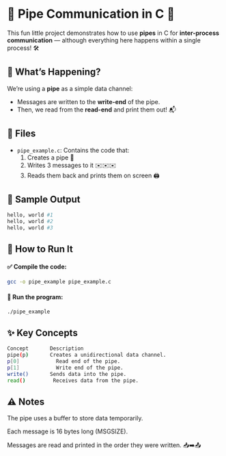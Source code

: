 # 🐧 Pipe Communication in C 🧵

This fun little project demonstrates how to use **pipes** in C for **inter-process communication** — although everything here happens within a single process! 🛠️

## 🧠 What’s Happening?

We’re using a **pipe** as a simple data channel:
- Messages are written to the **write-end** of the pipe.
- Then, we read from the **read-end** and print them out! 📬

## 📁 Files

- `pipe_example.c`: Contains the code that:
  1. Creates a pipe 🧵
  2. Writes 3 messages to it ✉️✉️✉️
  3. Reads them back and prints them on screen 🖨️

## 🧪 Sample Output

```bash
hello, world #1
hello, world #2
hello, world #3
```
## 🧵 How to Run It
#### ✅ Compile the code:

```bash
gcc -o pipe_example pipe_example.c
```
#### 🚀 Run the program:

```bash
./pipe_example
```
## ✨ Key Concepts
```bash
Concept	      Description
pipe(p)	      Creates a unidirectional data channel.
p[0]	        Read end of the pipe.
p[1]	        Write end of the pipe.
write()	      Sends data into the pipe.
read()	       Receives data from the pipe.
```

## ⚠️ Notes
The pipe uses a buffer to store data temporarily.

Each message is 16 bytes long (MSGSIZE).

Messages are read and printed in the order they were written. 📥➡️📤

